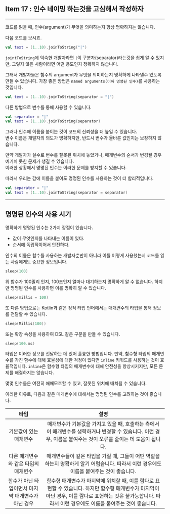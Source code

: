 ## Item 17 : 인수 네이밍 하는것을 고심해서 작성하자

---

코드를 읽을 때, 인수(argument)가 무엇을 의미하는지 항상 명확하지는 않습니다.

다음 코드를 보시죠.

```kotlin
val text = (1..10).joinToString("|")
```

`jointToString`에 익숙한 개발자라면 `|`이 구분자(separator)라는것을 쉽게 알 수 있지만, 그렇지 않은 사람이라면 어떤 용도인지 정확하지 않습니다.

그래서 개발자들은 함수의 argument가 무엇을 의미하는지 명확하게 나타낼수 있도록 만들 수 있습니다.
가장 좋은 방법은 `named arguments(이하 명명된 인수)`를 사용하는 것입니다.

```kotlin
val text = (1..10).joinToString(separator = "|")
```

다른 방법으로 변수를 통해 사용할 수 있습니다.

```kotlin
val separator = "|"
val text = (1..10).joinToString(separator)
```

그러나 인수에 이름을 붙이는 것이 코드의 신뢰성을 더 높일 수 있습니다.  
변수 이름은 개발자의 의도가 명확하지만, 반드시 변수가 올바른 값인지는 보장하지 않습니다.

만약 개발자가 실수로 변수를 잘못된 위치에 놓았거나, 매개변수의 순서가 변경될 경우 예기치 못한 문제가 생길 수 있습니다.  
이러한 상황에서 명명된 인수는 이러한 문제를 방지할 수 있습니다.

따라서 우리는 값에 이름을 붙여도 명명된 인수를 사용하는 것이 더 합리적입니다.

```kotlin
val separator = "|"
val text = (1..10).joinToString(separator = separator)
```

---

## 명명된 인수의 사용 시기

명확하게 명명된 인수는 2가지 장점이 있습니다.

- 값이 무엇인지를 나타내는 이름이 있다.
- 순서에 독립적이어서 안전하다.

인수의 이름은 함수를 사용하는 개발자뿐만이 아니라 이를 어떻게 사용했는지 코드를 읽는 사람에게도 중요한 정보입니다.

```kotlin
sleep(100)
```

위 함수가 100밀리 인지, 100초인지 얼마나 대기하는지 명확하게 알 수 없습니다.
하지만 명명된 인수를 사용하면 이를 명확히 알 수 있습니다.

```kotlin
sleep(millis = 100)
```

또 다른 방법으로는 Kotlin과 같은 정적 타입 언어에서는 매개변수의 타입을 통해 정보를 전달할 수 있습니다.

```kotlin
sleep(Millis(100))
```

또는 확장 속성을 사용하여 DSL 같은 구문을 만들 수 있습니다.

```kotlin
sleep(100.ms)
```

타입은 이러한 정보를 전달하는 데 있어 훌륭한 방법입니다.
만약, 함수형 타입의 매개변수를 가진 함수에 대해 효율성에 대한 걱정이 있다면 `inline` 키워드를 사용하는 것이 효율적입니다.
`inline`은 함수형 타입의 매개변수에 대해 안전성을 향상시키지만, 모든 문제를 해결하지는 않습니다.

몇몇 인수들은 여전히 애매모호할 수 있고, 잘못된 위치에 배치될 수 있습니다.

이러한 이유로, 다음과 같은 매개변수에 대해서는 명명된 인수를 고려하는 것이 좋습니다.

|              타입              |                                                           설명                                                            |
|:----------------------------:|:-----------------------------------------------------------------------------------------------------------------------:|
|         기본값이 있는 매개변수         |              매개변수가 기본값을 가지고 있을 때, 호출하는 측에서 이 매개변수를 생략하거나 변경할 수 있습니다. 이런 경우, 이름을 붙여주는 것이 오류를 줄이는 데 도움이 됩니다.              |
|     다른 매개변수와 같은 타입의 매개변수     |                     매개변수들이 같은 타입을 가질 때, 그들이 어떤 역할을 하는지 명확하게 알기 어렵습니다. 따라서 이런 경우에도 이름을 붙여주는 것이 좋습니다.                     |
| 함수가 아닌 타입이면서 마지막 매개변수가 아닌 경우 | 함수형 매개변수가 마지막에 위치할 때, 이를 람다로 표현할 수 있습니다. 하지만 함수형 매개변수가 마지막이 아닌 경우, 이를 람다로 표현하는 것은 불가능합니다. 따라서 이런 경우에도 이름을 붙여주는 것이 좋습니다. |